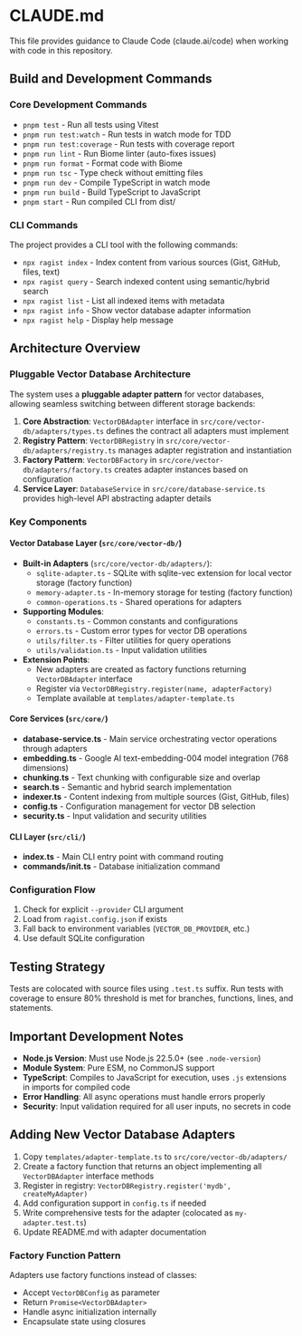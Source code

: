 # CLAUDE.md

This file provides guidance to Claude Code (claude.ai/code) when working with code in this repository.

## Build and Development Commands

### Core Development Commands
- `pnpm test` - Run all tests using Vitest
- `pnpm run test:watch` - Run tests in watch mode for TDD
- `pnpm run test:coverage` - Run tests with coverage report
- `pnpm run lint` - Run Biome linter (auto-fixes issues)
- `pnpm run format` - Format code with Biome
- `pnpm run tsc` - Type check without emitting files
- `pnpm run dev` - Compile TypeScript in watch mode
- `pnpm run build` - Build TypeScript to JavaScript
- `pnpm start` - Run compiled CLI from dist/

### CLI Commands
The project provides a CLI tool with the following commands:
- `npx ragist index` - Index content from various sources (Gist, GitHub, files, text)
- `npx ragist query` - Search indexed content using semantic/hybrid search
- `npx ragist list` - List all indexed items with metadata
- `npx ragist info` - Show vector database adapter information
- `npx ragist help` - Display help message

## Architecture Overview

### Pluggable Vector Database Architecture
The system uses a **pluggable adapter pattern** for vector databases, allowing seamless switching between different storage backends:

1. **Core Abstraction**: `VectorDBAdapter` interface in `src/core/vector-db/adapters/types.ts` defines the contract all adapters must implement
2. **Registry Pattern**: `VectorDBRegistry` in `src/core/vector-db/adapters/registry.ts` manages adapter registration and instantiation
3. **Factory Pattern**: `VectorDBFactory` in `src/core/vector-db/adapters/factory.ts` creates adapter instances based on configuration
4. **Service Layer**: `DatabaseService` in `src/core/database-service.ts` provides high-level API abstracting adapter details

### Key Components

#### Vector Database Layer (`src/core/vector-db/`)
- **Built-in Adapters** (`src/core/vector-db/adapters/`):
  - `sqlite-adapter.ts` - SQLite with sqlite-vec extension for local vector storage (factory function)
  - `memory-adapter.ts` - In-memory storage for testing (factory function)
  - `common-operations.ts` - Shared operations for adapters
- **Supporting Modules**:
  - `constants.ts` - Common constants and configurations
  - `errors.ts` - Custom error types for vector DB operations
  - `utils/filter.ts` - Filter utilities for query operations
  - `utils/validation.ts` - Input validation utilities
- **Extension Points**:
  - New adapters are created as factory functions returning `VectorDBAdapter` interface
  - Register via `VectorDBRegistry.register(name, adapterFactory)`
  - Template available at `templates/adapter-template.ts`

#### Core Services (`src/core/`)
- **database-service.ts** - Main service orchestrating vector operations through adapters
- **embedding.ts** - Google AI text-embedding-004 model integration (768 dimensions)
- **chunking.ts** - Text chunking with configurable size and overlap
- **search.ts** - Semantic and hybrid search implementation
- **indexer.ts** - Content indexing from multiple sources (Gist, GitHub, files)
- **config.ts** - Configuration management for vector DB selection
- **security.ts** - Input validation and security utilities

#### CLI Layer (`src/cli/`)
- **index.ts** - Main CLI entry point with command routing
- **commands/init.ts** - Database initialization command

### Configuration Flow
1. Check for explicit `--provider` CLI argument
2. Load from `ragist.config.json` if exists
3. Fall back to environment variables (`VECTOR_DB_PROVIDER`, etc.)
4. Use default SQLite configuration

## Testing Strategy

Tests are colocated with source files using `.test.ts` suffix. Run tests with coverage to ensure 80% threshold is met for branches, functions, lines, and statements.

## Important Development Notes

- **Node.js Version**: Must use Node.js 22.5.0+ (see `.node-version`)
- **Module System**: Pure ESM, no CommonJS support
- **TypeScript**: Compiles to JavaScript for execution, uses `.js` extensions in imports for compiled code
- **Error Handling**: All async operations must handle errors properly
- **Security**: Input validation required for all user inputs, no secrets in code

## Adding New Vector Database Adapters

1. Copy `templates/adapter-template.ts` to `src/core/vector-db/adapters/`
2. Create a factory function that returns an object implementing all `VectorDBAdapter` interface methods
3. Register in registry: `VectorDBRegistry.register('mydb', createMyAdapter)`
4. Add configuration support in `config.ts` if needed
5. Write comprehensive tests for the adapter (colocated as `my-adapter.test.ts`)
6. Update README.md with adapter documentation

### Factory Function Pattern
Adapters use factory functions instead of classes:
- Accept `VectorDBConfig` as parameter
- Return `Promise<VectorDBAdapter>`
- Handle async initialization internally
- Encapsulate state using closures